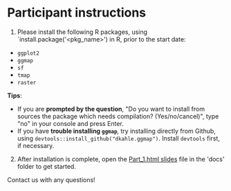# Participant instructions

1. Please install the following R packages, using `install.package('<pkg_name>') in R, prior to the start date:
  * `ggplot2`
  * `ggmap`
  * `sf`
  * `tmap`
  * `raster`

  __Tips__:
  - If you are __prompted by the question__, "Do you want to install from sources the package which needs compilation? (Yes/no/cancel)", type "no" in your console and press Enter.
  - If you have __trouble installing `ggmap`__, try installing directly from Github, using
`devtools::install_github("dkahle.ggmap")`. Install `devtools` first, if necessary.

2. After installation is complete, open the [Part_1.html slides](https://dlab-geo.github.io/Geospatial-Fundamentals-in-R-with-sf/docs/Part_1.html#1) file in the 'docs' folder to get started.


Contact us with any questions!
